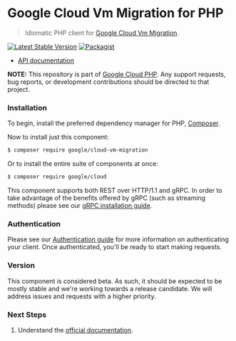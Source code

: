 # Google Cloud Vm Migration for PHP

> Idiomatic PHP client for [Google Cloud Vm Migration](https://cloud.google.com/migrate/compute-engine/docs/5.0).

[![Latest Stable Version](https://poser.pugx.org/google/cloud-vm-migration/v/stable)](https://packagist.org/packages/google/cloud-vm-migration) [![Packagist](https://img.shields.io/packagist/dm/google/cloud-vm-migration.svg)](https://packagist.org/packages/google/cloud-vm-migration)

* [API documentation](http://googleapis.github.io/google-cloud-php/#/docs/cloud-vm-migration/latest/vmmigration/readme)

**NOTE:** This repository is part of [Google Cloud PHP](https://github.com/googleapis/google-cloud-php). Any
support requests, bug reports, or development contributions should be directed to
that project.

### Installation

To begin, install the preferred dependency manager for PHP, [Composer](https://getcomposer.org/).

Now to install just this component:

```sh
$ composer require google/cloud-vm-migration
```

Or to install the entire suite of components at once:

```sh
$ composer require google/cloud
```

This component supports both REST over HTTP/1.1 and gRPC. In order to take advantage of the benefits offered by gRPC (such as streaming methods)
please see our [gRPC installation guide](https://cloud.google.com/php/grpc).

### Authentication

Please see our [Authentication guide](https://github.com/googleapis/google-cloud-php/blob/main/AUTHENTICATION.md) for more information
on authenticating your client. Once authenticated, you'll be ready to start making requests.

### Version

This component is considered beta. As such, it should be expected to be mostly
stable and we're working towards a release candidate. We will address issues
and requests with a higher priority.

### Next Steps

1. Understand the [official documentation](https://cloud.google.com/migrate/compute-engine/docs/5.0).
